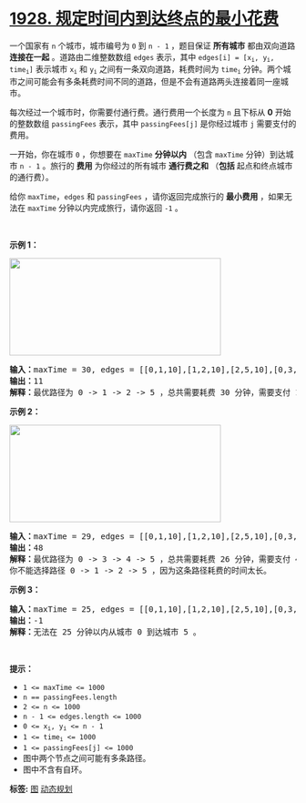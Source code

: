 # [1928. 规定时间内到达终点的最小花费](https://leetcode.cn/problems/minimum-cost-to-reach-destination-in-time)
<p>一个国家有 <code>n</code> 个城市，城市编号为 <code>0</code> 到 <code>n - 1</code> ，题目保证 <strong>所有城市</strong> 都由双向道路 <b>连接在一起</b> 。道路由二维整数数组 <code>edges</code> 表示，其中 <code>edges[i] = [x<sub>i</sub>, y<sub>i</sub>, time<sub>i</sub>]</code> 表示城市 <code>x<sub>i</sub></code> 和 <code>y<sub>i</sub></code> 之间有一条双向道路，耗费时间为 <code>time<sub>i</sub></code> 分钟。两个城市之间可能会有多条耗费时间不同的道路，但是不会有道路两头连接着同一座城市。</p>

<p>每次经过一个城市时，你需要付通行费。通行费用一个长度为 <code>n</code> 且下标从 <strong>0</strong> 开始的整数数组 <code>passingFees</code> 表示，其中 <code>passingFees[j]</code> 是你经过城市 <code>j</code> 需要支付的费用。</p>

<p>一开始，你在城市 <code>0</code> ，你想要在 <code>maxTime</code> <strong>分钟以内</strong> （包含 <code>maxTime</code> 分钟）到达城市 <code>n - 1</code> 。旅行的 <strong>费用</strong> 为你经过的所有城市 <strong>通行费之和</strong> （<strong>包括</strong> 起点和终点城市的通行费）。</p>

<p>给你 <code>maxTime</code>，<code>edges</code> 和 <code>passingFees</code> ，请你返回完成旅行的 <strong>最小费用</strong> ，如果无法在 <code>maxTime</code> 分钟以内完成旅行，请你返回 <code>-1</code> 。</p>

<p> </p>

<p><strong>示例 1：</strong></p>

<p><img alt="" src="https://assets.leetcode.com/uploads/2021/06/04/leetgraph1-1.png" style="width: 371px; height: 171px;" /></p>

<pre>
<b>输入：</b>maxTime = 30, edges = [[0,1,10],[1,2,10],[2,5,10],[0,3,1],[3,4,10],[4,5,15]], passingFees = [5,1,2,20,20,3]
<b>输出：</b>11
<b>解释：</b>最优路径为 0 -> 1 -> 2 -> 5 ，总共需要耗费 30 分钟，需要支付 11 的通行费。
</pre>

<p><strong>示例 2：</strong></p>

<p><strong><img alt="" src="https://assets.leetcode.com/uploads/2021/06/04/copy-of-leetgraph1-1.png" style="width: 371px; height: 171px;" /></strong></p>

<pre>
<b>输入：</b>maxTime = 29, edges = [[0,1,10],[1,2,10],[2,5,10],[0,3,1],[3,4,10],[4,5,15]], passingFees = [5,1,2,20,20,3]
<b>输出：</b>48
<b>解释：</b>最优路径为 0 -> 3 -> 4 -> 5 ，总共需要耗费 26 分钟，需要支付 48 的通行费。
你不能选择路径 0 -> 1 -> 2 -> 5 ，因为这条路径耗费的时间太长。
</pre>

<p><strong>示例 3：</strong></p>

<pre>
<b>输入：</b>maxTime = 25, edges = [[0,1,10],[1,2,10],[2,5,10],[0,3,1],[3,4,10],[4,5,15]], passingFees = [5,1,2,20,20,3]
<b>输出：</b>-1
<b>解释：</b>无法在 25 分钟以内从城市 0 到达城市 5 。
</pre>

<p> </p>

<p><strong>提示：</strong></p>

<ul>
	<li><code>1 <= maxTime <= 1000</code></li>
	<li><code>n == passingFees.length</code></li>
	<li><code>2 <= n <= 1000</code></li>
	<li><code>n - 1 <= edges.length <= 1000</code></li>
	<li><code>0 <= x<sub>i</sub>, y<sub>i</sub> <= n - 1</code></li>
	<li><code>1 <= time<sub>i</sub> <= 1000</code></li>
	<li><code>1 <= passingFees[j] <= 1000</code> </li>
	<li>图中两个节点之间可能有多条路径。</li>
	<li>图中不含有自环。</li>
</ul>

**标签:**  [图](https://leetcode.cn/tag/graph) [动态规划](https://leetcode.cn/tag/dynamic-programming) 